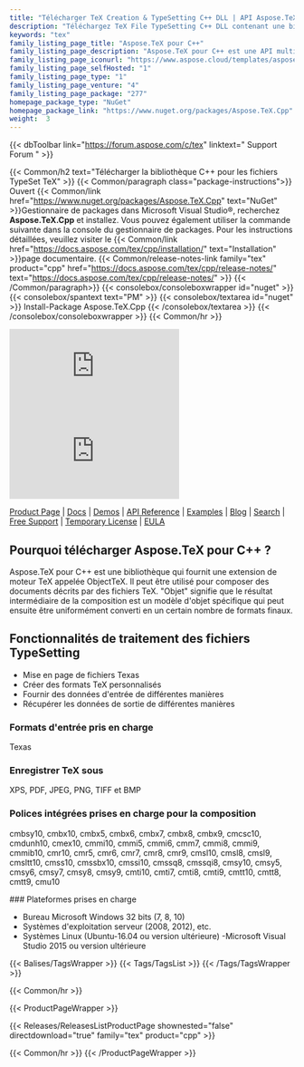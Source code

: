 ```yaml
---
title: "Télécharger TeX Creation & TypeSetting C++ DLL | API Aspose.TeX"
description: "Téléchargez TeX File TypeSetting C++ DLL contenant une bibliothèque de classes avec des fonctionnalités telles que la création de formats TeX personnalisés via l'API. Prend en charge plus de 40 polices intégrées. Convertir TeX."
keywords: "tex"
family_listing_page_title: "Aspose.TeX pour C++"
family_listing_page_description: "Aspose.TeX pour C++ est une API multiplateforme créée pour permettre aux développeurs de créer des applications pour composer des fichiers TeX. Aspose.TeX pour C++ est implémenté en C++ et peut être utilisé avec n'importe quelle application C++."
family_listing_page_iconurl: "https://www.aspose.cloud/templates/aspose/App_Themes/V3/images/tex/272x272/aspose_tex-for-cpp.png"
family_listing_page_selfHosted: "1"
family_listing_page_type: "1"
family_listing_page_venture: "4"
family_listing_page_package: "277"
homepage_package_type: "NuGet"
homepage_package_link: "https://www.nuget.org/packages/Aspose.TeX.Cpp"
weight:  3
---
```


{{< dbToolbar link="https://forum.aspose.com/c/tex" linktext=" Support Forum " >}}

{{< Common/h2 text="Télécharger la bibliothèque C++ pour les fichiers TypeSet TeX"  >}}
{{< Common/paragraph class="package-instructions">}}
Ouvert
{{< Common/link href="https://www.nuget.org/packages/Aspose.TeX.Cpp" text="NuGet"  >}}Gestionnaire de packages dans Microsoft Visual Studio®, recherchez <b>Aspose.TeX.Cpp</b> et installez. Vous pouvez également utiliser la commande suivante dans la console du gestionnaire de packages. Pour les instructions détaillées, veuillez visiter le
{{< Common/link href="https://docs.aspose.com/tex/cpp/installation/" text="Installation"  >}}page documentaire.
{{< Common/release-notes-link family="tex" product="cpp" href="https://docs.aspose.com/tex/cpp/release-notes/" text="https://docs.aspose.com/tex/cpp/release-notes/"  >}}
{{< /Common/paragraph>}}
{{< consolebox/consoleboxwrapper id="nuget" >}}
       {{< consolebox/spantext text="PM" >}}
       {{< consolebox/textarea id="nuget" >}} Install-Package Aspose.TeX.Cpp {{< /consolebox/textarea >}}
{{< /consolebox/consoleboxwrapper >}}
{{< Common/hr >}}

![Nuget](https://img.shields.io/nuget/v/Aspose.TeX.Cpp) ![Nuget](https://img.shields.io/nuget/dt/Aspose.TeX.Cpp?label=nuget%20downloads)

[Product Page](https://products.aspose.com/tex/cpp/) | [Docs](https://docs.aspose.com/tex/cpp/) | [Demos](https://products.aspose.app/tex/family) | [API Reference](https://reference.aspose.com/tex/cpp) | [Examples](https://github.com/aspose-tex/Aspose.tex-for-C) | [Blog](https://blog.aspose.com/category/tex/) | [Search](https://search.aspose.com/) | [Free Support](https://forum.aspose.com/c/tex) | [Temporary License](https://purchase.aspose.com/temporary-license) | [EULA](https://about.aspose.com/legal/eula/)

## Pourquoi télécharger Aspose.TeX pour C++ ?

Aspose.TeX pour C++ est une bibliothèque qui fournit une extension de moteur TeX appelée ObjectTeX. Il peut être utilisé pour composer des documents décrits par des fichiers TeX. "Objet" signifie que le résultat intermédiaire de la composition est un modèle d'objet spécifique qui peut ensuite être uniformément converti en un certain nombre de formats finaux.

## Fonctionnalités de traitement des fichiers TypeSetting

- Mise en page de fichiers Texas
- Créer des formats TeX personnalisés
- Fournir des données d'entrée de différentes manières
- Récupérer les données de sortie de différentes manières

### Formats d'entrée pris en charge

Texas

### Enregistrer TeX sous

XPS, PDF, JPEG, PNG, TIFF et BMP

### Polices intégrées prises en charge pour la composition

cmbsy10, cmbx10, cmbx5, cmbx6, cmbx7, cmbx8, cmbx9, cmcsc10, cmdunh10, cmex10, cmmi10, cmmi5, cmmi6, cmm7, cmmi8, cmmi9, cmmib10, cmr10, cmr5, cmr6, cmr7, cmr8, cmr9, cmsl10, cmsl8, cmsl9, cmsltt10, cmss10, cmssbx10, cmssi10, cmssq8, cmssqi8, cmsy10, cmsy5, cmsy6, cmsy7, cmsy8, cmsy9, cmti10, cmti7, cmti8, cmti9, cmtt10, cmtt8, cmtt9, cmu10

### Plateformes prises en charge

- Bureau Microsoft Windows 32 bits (7, 8, 10)
- Systèmes d'exploitation serveur (2008, 2012), etc.
- Systèmes Linux (Ubuntu-16.04 ou version ultérieure)
-Microsoft Visual Studio 2015 ou version ultérieure

{{< Balises/TagsWrapper >}}
 {{< Tags/TagsList >}}
{{< /Tags/TagsWrapper >}}

{{< Common/hr >}}

{{< ProductPageWrapper >}}
<!-- ReleasesListProductPage-->
   {{< Releases/ReleasesListProductPage shownested="false"  directdownload="true" family="tex" product="cpp" >}}
<!-- /ReleasesListProductPage-->
{{< Common/hr >}}
{{< /ProductPageWrapper >}}

